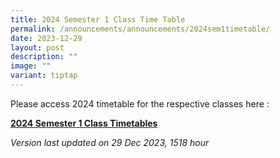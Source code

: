 ```yaml
---
title: 2024 Semester 1 Class Time Table
permalink: /announcements/announcements/2024sem1timetable/
date: 2023-12-29
layout: post
description: ""
image: ""
variant: tiptap
---
```

<p>Please access 2024 timetable for the respective classes here :</p><p><strong><a href="/files/Timetables/2024_Sem1_Timetable_Classes_ver3e_updated_.pdf" rel="noopener noreferrer nofollow" target="_blank">2024 Semester 1 Class Timetables</a></strong></p><p><em>Version last updated on 29 Dec 2023, 1518 hour</em></p>